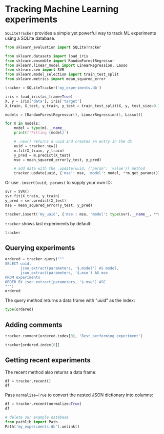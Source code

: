 # Tracking Machine Learning experiments

`SQLiteTracker` provides a simple yet powerful way to track ML experiments using a SQLite database.

```python
from sklearn_evaluation import SQLiteTracker

from sklearn.datasets import load_iris
from sklearn.ensemble import RandomForestRegressor
from sklearn.linear_model import LinearRegression, Lasso
from sklearn.svm import SVR
from sklearn.model_selection import train_test_split
from sklearn.metrics import mean_squared_error
```

```python tags=["parameters"]
tracker = SQLiteTracker('my_experiments.db')
```

```python
iris = load_iris(as_frame=True)
X, y = iris['data'], iris['target']
X_train, X_test, y_train, y_test = train_test_split(X, y, test_size=0.33, random_state=42)

models = [RandomForestRegressor(), LinearRegression(), Lasso()]
```

```python
for m in models:
    model = type(m).__name__
    print(f'Fitting {model}')

    # .new() returns a uuid and creates an entry in the db
    uuid = tracker.new()
    m.fit(X_train, y_train)
    y_pred = m.predict(X_test)
    mse = mean_squared_error(y_test, y_pred)

    # add data with the .update(uuid, {'param': 'value'}) method
    tracker.update(uuid, {'mse': mse, 'model': model, **m.get_params()})
```

Or use `.insert(uuid, params)` to supply your own ID:

```python
svr = SVR()
svr.fit(X_train, y_train)
y_pred = svr.predict(X_test)
mse = mean_squared_error(y_test, y_pred)

tracker.insert('my_uuid', {'mse': mse, 'model': type(svr).__name__, **svr.get_params()})
```

`tracker` shows last experiments by default:

```python
tracker
```

## Querying experiments

```python
ordered = tracker.query("""
SELECT uuid,
       json_extract(parameters, '$.model') AS model,
       json_extract(parameters, '$.mse') AS mse
FROM experiments
ORDER BY json_extract(parameters, '$.mse') ASC
""")
ordered
```

The query method returns a data frame with "uuid" as the index:

```python
type(ordered)
```

## Adding comments


```python
tracker.comment(ordered.index[0], 'Best performing experiment')
```

```python
tracker[ordered.index[0]]
```

## Getting recent experiments

The recent method also returns a data frame:

```python
df = tracker.recent()
df
```

Pass `normalize=True` to convert the nested JSON dictionary into columns:

```python
df = tracker.recent(normalize=True)
df
```

```python
# delete our example database
from pathlib import Path
Path('my_experiments.db').unlink()
```
